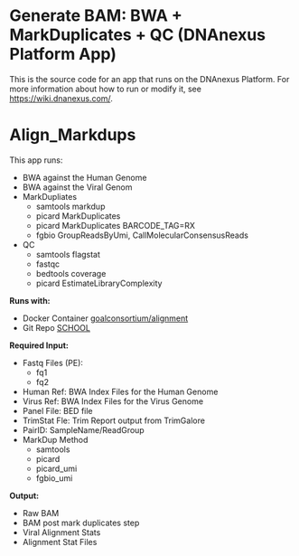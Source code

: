 <!-- dx-header -->
# Generate BAM: BWA + MarkDuplicates + QC (DNAnexus Platform App)

This is the source code for an app that runs on the DNAnexus Platform.
For more information about how to run or modify it, see
https://wiki.dnanexus.com/.

# Align_Markdups

This app runs:
- BWA against the Human Genome
- BWA against the Viral Genom
- MarkDupliates
  - samtools markdup
  - picard MarkDuplicates
  - picard MarkDuplicates BARCODE_TAG=RX 
  - fgbio GroupReadsByUmi, CallMolecularConsensusReads 
- QC
  - samtools flagstat
  - fastqc
  - bedtools coverage
  - picard EstimateLibraryComplexity

**Runs with:**
- Docker Container [goalconsortium/alignment](https://hub.docker.com/repository/docker/goalconsortium/alignment/general)
- Git Repo [SCHOOL](https://github.com/bcantarel/school)

**Required Input:**
- Fastq Files (PE):
  - fq1
  - fq2
- Human Ref: BWA Index Files for the Human Genome
- Virus Ref: BWA Index Files for the Virus Genome
- Panel File: BED file
- TrimStat Fle: Trim Report output from TrimGalore
- PairID: SampleName/ReadGroup
- MarkDup Method
  - samtools
  - picard
  - picard_umi
  - fgbio_umi

**Output:**
- Raw BAM
- BAM post mark duplicates step
- Viral Alignment Stats
- Alignment Stat Files
